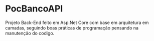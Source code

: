 # PocBancoAPI


Projeto Back-End feito em Asp.Net Core com base em arquitetura em camadas, seguindo boas práticas de programação pensando na manutenção do codigo.





